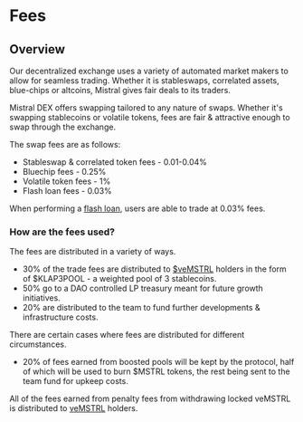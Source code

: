 # Fees

## Overview

Our decentralized exchange uses a variety of automated market makers to allow for seamless trading. Whether it is stableswaps, correlated assets, blue-chips or altcoins, Mistral gives fair deals to its traders.

Mistral DEX offers swapping tailored to any nature of swaps. Whether it's swapping stablecoins or volatile tokens, fees are fair & attractive enough to swap through the exchange.

The swap fees are as follows:

* Stableswap & correlated token fees - 0.01-0.04%
* Bluechip fees - 0.25%
* Volatile token fees - 1%
* Flash loan fees - 0.03%

When performing a [flash loan](../balancer-v2-technology/flash-loans.md), users are able to trade at 0.03% fees.

### How are the fees used?

The fees are distributed in a variety of ways.

* 30% of the trade fees are distributed to [$veMSTRL](tokenomics/vebal-and-gauges.md) holders in the form of $KLAP3POOL - a weighted pool of 3 stablecoins.
* 50% go to a DAO controlled LP treasury meant for future growth initiatives.
* 20% are distributed to the team to fund further developments & infrastructure costs.

There are certain cases where fees are distributed for different circumstances.

* 20% of fees earned from boosted pools will be kept by the protocol, half of which will be used to burn $MSTRL tokens, the rest being sent to the team fund for upkeep costs.

All of the fees earned from penalty fees from withdrawing locked veMSTRL is distributed to [veMSTRL](tokenomics/vebal-and-gauges.md) holders.

##

###

